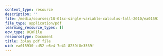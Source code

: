 ```yaml
---
content_type: resource
description: ''
file: /media/courses/18-01sc-single-variable-calculus-fall-2010/ea015930cd52e6e47e418259f8e3569f_Bv9kVDcj7yo.pdf
file_type: application/pdf
learning_resource_types: []
ocw_type: OCWFile
resourcetype: Document
title: 3play pdf file
uid: ea015930-cd52-e6e4-7e41-8259f8e3569f
---
```

